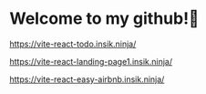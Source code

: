 ### <h1>Welcome to my github!👋</h1> 

https://vite-react-todo.insik.ninja/

https://vite-react-landing-page1.insik.ninja/

https://vite-react-easy-airbnb.insik.ninja/
